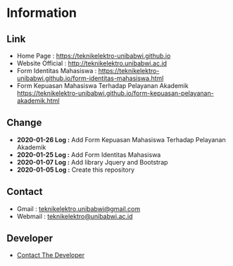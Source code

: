 # Information
## Link
* Home Page : https://teknikelektro-unibabwi.github.io
* Website Official : http://teknikelektro.unibabwi.ac.id
* Form Identitas Mahasiswa : https://teknikelektro-unibabwi.github.io/form-identitas-mahasiswa.html
* Form Kepuasan Mahasiswa Terhadap Pelayanan Akademik https://teknikelektro-unibabwi.github.io/form-kepuasan-pelayanan-akademik.html
## Change
* **2020-01-26 Log :** Add Form Kepuasan Mahasiswa Terhadap Pelayanan Akademik
* **2020-01-25 Log :** Add Form Identitas Mahasiswa
* **2020-01-07 Log :** Add library Jquery and Bootstrap
* **2020-01-05 Log :** Create this repository
## Contact
* Gmail : teknikelektro.unibabwi@gmail.com
* Webmail : teknikelektro@unibabwi.ac.id
## Developer
* <a href="https://github.com/ardirjs">Contact The Developer</a>
